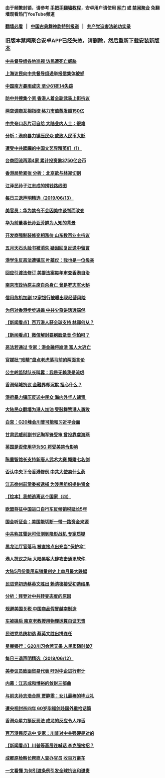 #### 由于频繁封锁，请参考 [手把手翻墙教程](https://github.com/gfw-breaker/guides/wiki/)，安卓用户请使用 [网门](https://github.com/gfw-breaker/bn-android/blob/master/ogate.md?t=06140936) 或 [禁闻聚合](https://github.com/gfw-breaker/bn-android) 免翻墙观看热门YouTube频道 

#### [翻墙必看](https://github.com/gfw-breaker/guides/wiki/使用Nginx反向代理翻墙（平台通用）) &nbsp;&nbsp;|&nbsp;&nbsp; [中国古典舞神韵特别报道](https://github.com/gfw-breaker/mh-news/blob/master/shenyun.md?t=06140936) &nbsp;&nbsp;|&nbsp;&nbsp; [共产党迫害法轮功实录](https://github.com/gfw-breaker/mh-news/blob/master/README.md?t=06140936)  

### 旧版本禁闻聚合安卓APP已经失效，请删除，然后重新[下载安装新版本](https://github.com/gfw-breaker/bn-android) 

#### [中共督导组各地巡视 访民遭死亡威胁](../pages/nsc413/n11319794.md?t=06140936) 

#### [上海访民向中共督导组递举报信集体被抓](../pages/nsc413/n11321985.md?t=06140936) 

#### [中国南方暴雨成灾 至少61死14失踪](../pages/nsc413/n11321723.md?t=06140936) 


#### [防中共搜集个资 香港人着全副武装上街抗议](../pages/nsc413/n11321865.md?t=06140936) 

#### [两空调商互相指控 格力市值蒸发超150亿](../pages/nsc413/n11321678.md?t=06140936) 

#### [中共夸口芯片可自给 大陆业内人士：很难](../pages/nsc413/n11321416.md?t=06140936) 

#### [分析：港府暴力镇压民众 或致人民币大贬](../pages/nsc413/n11321135.md?t=06140936) 

#### [遭受中共蹂躏的中国文艺界精英们（1）](../pages/nsc413/n11310284.md?t=06140936) 

#### [台商回流再添4家 累计投资逾3750亿台币](../pages/nsc413/n11321292.md?t=06140936) 

#### [香港局势紧张 分析：北京欲与林郑切割](../pages/nsc413/n11321159.md?t=06140936) 

#### [江泽民孙子江志成的捞钱路线图](../pages/nsc413/n11318694.md?t=06140936) 

#### [每日三退声明精选（2019/06/13）](../pages/nsc413/n11321190.md?t=06140936) 

#### [美官员：华为禁令不会因美中谈判而改变](../pages/nsc413/n11321007.md?t=06140936) 

#### [华为前董事长孙亚芳鲜为人知的背景](../pages/nsc413/n11320978.md?t=06140936) 

#### [开发商强制装修变相涨价 山东数百业主抗议](../pages/nsc413/n11320539.md?t=06140936) 

#### [五月天石头脸书被消失 疑因回复反送中留言](../pages/nsc413/n11320869.md?t=06140936) 

#### [港学生反恶法遭镇压 叶蕴仪：我也是一位母亲](../pages/nsc413/n11320745.md?t=06140936) 

#### [回应引渡法修订 美提法案每年审查香港自治](../pages/nsc413/n11320616.md?t=06140936) 

#### [南京市政协原主席自杀身亡 曾是罗志军大秘](../pages/nsc413/n11320517.md?t=06140936) 

#### [信用危机加剧 12家银行被曝出现经营风险](../pages/nsc413/n11320631.md?t=06140936) 

#### [为何对香港步步进逼 中共少将讲话透端倪](../pages/nsc413/n11320777.md?t=06140936) 

#### [【新闻看点】百万港人获全球支持 林郑何从？](../pages/nsc413/n11320347.md?t=06140936) 

#### [【新闻看点】微信解封要刷脸录音 你怕吗？](../pages/nsc413/n11320661.md?t=06140936) 

#### [恶法若通过 专家：港金融将崩溃 富人大逃亡](../pages/nsc413/n11320080.md?t=06140936) 

#### [官媒批“戏精”盘点老虎落马前的两面言论](../pages/nsc413/n11320657.md?t=06140936) 

#### [公主岭监狱队长叫嚣：我是无赖我是流氓](../pages/nsc413/n11320129.md?t=06140936) 

#### [香港倾城抗议 金融界却沉默 担心什么？](../pages/nsc413/n11320669.md?t=06140936) 

#### [港府暴力镇压反送中民众 海内外华人谴责 ](../pages/nsc413/n11320690.md?t=06140936) 

#### [大陆民众翻墙为港人加油 受鼓舞赞港人勇敢](../pages/nsc413/n11319523.md?t=06140936) 

#### [白宫：G20峰会川普可能和习近平会面](../pages/nsc413/n11320613.md?t=06140936) 

#### [甘肃武威前副书记陶军锋受审 曾投靠虞海燕](../pages/nsc413/n11320485.md?t=06140936) 

#### [英国是否使用华为5G 将受美禁令影响](../pages/nsc413/n11320506.md?t=06140936) 

#### [陈重智馆长支持新唐人武术大赛 慨赠七名剑](../pages/nsc413/n11317702.md?t=06140936) 

#### [否认中央下令香港修例 中共大使卖什么药](../pages/nsc413/n11320322.md?t=06140936) 


#### [江苏徐州前常委被逮捕 为涉黑组织提供资金](../pages/nsc413/n11319921.md?t=06140936) 

#### [【绘本】我想逃离这个国家（四）](../pages/nsc413/n11311025.md?t=06140936) 

#### [欧盟将征中国进口自行车反倾销税延长5年](../pages/nsc413/n11319559.md?t=06140936) 

#### [国会听证会：美国能切断一带一路资金来源](../pages/nsc413/n11319740.md?t=06140936) 

#### [中共称其雷达可侦测到隐形战机 专家质疑](../pages/nsc413/n11319689.md?t=06140936) 

#### [黑龙江厅官落马 被直接点出充当“保护伞”](../pages/nsc413/n11319458.md?t=06140936) 

#### [港人抗议之际 大陆黑客大肆攻击通讯软件 ](../pages/nsc413/n11319554.md?t=06140936) 

#### [大陆5月份乘用车销量创史上单月最大跌幅](../pages/nsc413/n11318917.md?t=06140936) 

#### [民进党初选蔡英文胜出 赖清德接受初选结果](../pages/nsc413/n11319462.md?t=06140936) 

#### [分析：拜登对中共转变态度的原因](../pages/nsc413/n11318938.md?t=06140936) 

#### [规避美国关税 中国商品假冒越南制造](../pages/nsc413/n11319250.md?t=06140936) 

#### [车被碰后 南京老教授用物理运算自证无责](../pages/nsc413/n11319507.md?t=06140936) 

#### [民进党总统初选 蔡英文胜出拼连任](../pages/nsc413/n11318990.md?t=06140936) 

#### [星展银行：G20川习会若无果 人民币随时破7](../pages/nsc413/n11318575.md?t=06140936) 

#### [每日三退声明精选（2019/06/12）](../pages/nsc413/n11318831.md?t=06140936) 

#### [美参议员致函贸易代表 吁对中企进行审计](../pages/nsc413/n11318302.md?t=06140936) 

#### [内幕：江志成和博裕的敛财三部曲](../pages/nsc413/n11318240.md?t=06140936) 

#### [与前夫孙志浩合照 贾静雯：女儿最棒的毕业礼](../pages/nsc413/n11318432.md?t=06140936) 

#### [遭央视封杀四年 60岁毕福剑赴国外重拾话筒](../pages/nsc413/n11318016.md?t=06140936) 

#### [香港众星力挺反恶法 成龙的反应令人咋舌](../pages/nsc413/n11318242.md?t=06140936) 

#### [百万港民反送中 专家：川普对中共强硬是对的](../pages/nsc413/n11318446.md?t=06140936) 

#### [【新闻看点】川普等高层连喊话 李克强接招？](../pages/nsc413/n11318105.md?t=06140936) 

#### [成都原检察长帮商人查办官员 收百万豪车](../pages/nsc413/n11317946.md?t=06140936) 

#### [一文看懂 为何引渡条例引发全球抗议和谴责](../pages/nsc413/n11318343.md?t=06140936) 

